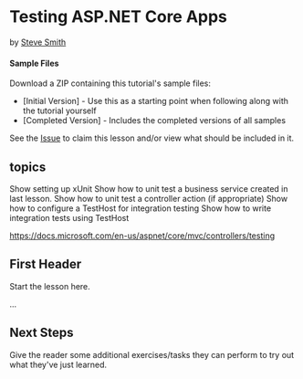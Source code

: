 # Testing ASP.NET Core Apps
by [Steve Smith](http://deviq.com/me/steve-smith)

#### Sample Files
Download a ZIP containing this tutorial's sample files:
- [Initial Version] - Use this as a starting point when following along with the tutorial yourself
- [Completed Version] - Includes the completed versions of all samples

See the [Issue](https://github.com/dotnet/training-tutorials/issues/64) to claim this lesson and/or view what should be included in it.

## topics
Show setting up xUnit
Show how to unit test a business service created in last lesson.
Show how to unit test a controller action (if appropriate)
Show how to configure a TestHost for integration testing
Show how to write integration tests using TestHost

https://docs.microsoft.com/en-us/aspnet/core/mvc/controllers/testing


## First Header

Start the lesson here.

...


## Next Steps

Give the reader some additional exercises/tasks they can perform to try out what they've just learned.